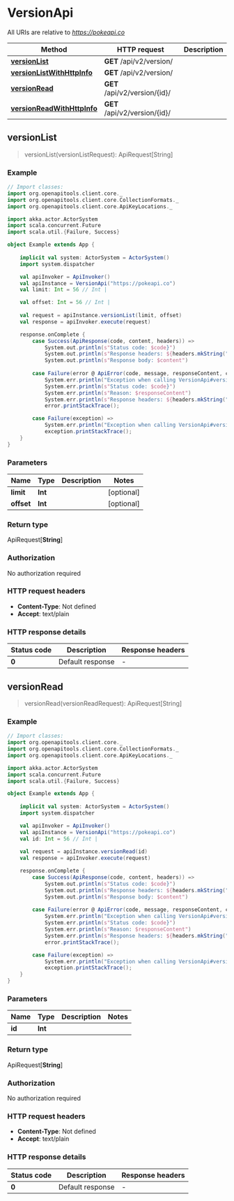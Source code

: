 # VersionApi

All URIs are relative to *https://pokeapi.co*

Method | HTTP request | Description
------------- | ------------- | -------------
[**versionList**](VersionApi.md#versionList) | **GET** /api/v2/version/ | 
[**versionListWithHttpInfo**](VersionApi.md#versionListWithHttpInfo) | **GET** /api/v2/version/ | 
[**versionRead**](VersionApi.md#versionRead) | **GET** /api/v2/version/{id}/ | 
[**versionReadWithHttpInfo**](VersionApi.md#versionReadWithHttpInfo) | **GET** /api/v2/version/{id}/ | 



## versionList

> versionList(versionListRequest): ApiRequest[String]



### Example

```scala
// Import classes:
import org.openapitools.client.core._
import org.openapitools.client.core.CollectionFormats._
import org.openapitools.client.core.ApiKeyLocations._

import akka.actor.ActorSystem
import scala.concurrent.Future
import scala.util.{Failure, Success}

object Example extends App {
    
    implicit val system: ActorSystem = ActorSystem()
    import system.dispatcher

    val apiInvoker = ApiInvoker()
    val apiInstance = VersionApi("https://pokeapi.co")
    val limit: Int = 56 // Int | 

    val offset: Int = 56 // Int | 
    
    val request = apiInstance.versionList(limit, offset)
    val response = apiInvoker.execute(request)

    response.onComplete {
        case Success(ApiResponse(code, content, headers)) =>
            System.out.println(s"Status code: $code}")
            System.out.println(s"Response headers: ${headers.mkString(", ")}")
            System.out.println(s"Response body: $content")
        
        case Failure(error @ ApiError(code, message, responseContent, cause, headers)) =>
            System.err.println("Exception when calling VersionApi#versionList")
            System.err.println(s"Status code: $code}")
            System.err.println(s"Reason: $responseContent")
            System.err.println(s"Response headers: ${headers.mkString(", ")}")
            error.printStackTrace();

        case Failure(exception) => 
            System.err.println("Exception when calling VersionApi#versionList")
            exception.printStackTrace();
    }
}
```

### Parameters


Name | Type | Description  | Notes
------------- | ------------- | ------------- | -------------
 **limit** | **Int**|  | [optional]
 **offset** | **Int**|  | [optional]

### Return type

ApiRequest[**String**]


### Authorization

No authorization required

### HTTP request headers

- **Content-Type**: Not defined
- **Accept**: text/plain

### HTTP response details
| Status code | Description | Response headers |
|-------------|-------------|------------------|
| **0** | Default response |  -  |


## versionRead

> versionRead(versionReadRequest): ApiRequest[String]



### Example

```scala
// Import classes:
import org.openapitools.client.core._
import org.openapitools.client.core.CollectionFormats._
import org.openapitools.client.core.ApiKeyLocations._

import akka.actor.ActorSystem
import scala.concurrent.Future
import scala.util.{Failure, Success}

object Example extends App {
    
    implicit val system: ActorSystem = ActorSystem()
    import system.dispatcher

    val apiInvoker = ApiInvoker()
    val apiInstance = VersionApi("https://pokeapi.co")
    val id: Int = 56 // Int | 
    
    val request = apiInstance.versionRead(id)
    val response = apiInvoker.execute(request)

    response.onComplete {
        case Success(ApiResponse(code, content, headers)) =>
            System.out.println(s"Status code: $code}")
            System.out.println(s"Response headers: ${headers.mkString(", ")}")
            System.out.println(s"Response body: $content")
        
        case Failure(error @ ApiError(code, message, responseContent, cause, headers)) =>
            System.err.println("Exception when calling VersionApi#versionRead")
            System.err.println(s"Status code: $code}")
            System.err.println(s"Reason: $responseContent")
            System.err.println(s"Response headers: ${headers.mkString(", ")}")
            error.printStackTrace();

        case Failure(exception) => 
            System.err.println("Exception when calling VersionApi#versionRead")
            exception.printStackTrace();
    }
}
```

### Parameters


Name | Type | Description  | Notes
------------- | ------------- | ------------- | -------------
 **id** | **Int**|  |

### Return type

ApiRequest[**String**]


### Authorization

No authorization required

### HTTP request headers

- **Content-Type**: Not defined
- **Accept**: text/plain

### HTTP response details
| Status code | Description | Response headers |
|-------------|-------------|------------------|
| **0** | Default response |  -  |

